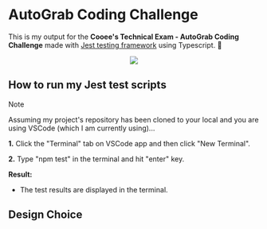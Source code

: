 # AutoGrab Coding Challenge #
This is my output for the **Cooee's Technical Exam - AutoGrab Coding Challenge** made with [Jest testing framework](https://jestjs.io) using Typescript. :sparkling_heart:

<div align="center">
  <img src="https://miro.medium.com/v2/resize:fit:300/1*veOyRtKTPeoqC_VlWNUc5Q.png"/>
</div>

## How to run my Jest test scripts ##
> [!NOTE]
> Assuming my project's repository has been cloned to your local and you are using VSCode (which I am currently using)...

**1.** Click the "Terminal" tab on VSCode app and then click "New Terminal".

**2.** Type "npm test" in the terminal and hit "enter" key.

**Result:**
- The test results are displayed in the terminal.

## Design Choice ##

